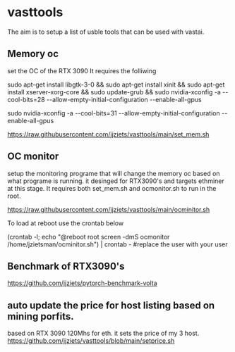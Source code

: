 # vasttools

The aim is to setup a list of usble tools that can be used with vastai.
## Memory oc

set the OC of the RTX 3090
It requires the folliwing

sudo apt-get install libgtk-3-0 && sudo apt-get install xinit && sudo apt-get install xserver-xorg-core && sudo update-grub && sudo nvidia-xconfig -a --cool-bits=28 --allow-empty-initial-configuration --enable-all-gpus

sudo nvidia-xconfig -a --cool-bits=31 --allow-empty-initial-configuration --enable-all-gpus

https://raw.githubusercontent.com/jjziets/vasttools/main/set_mem.sh


## OC monitor
setup the monitoring programe that will change the memory oc based on what programe is running. it desinged for RTX3090's and targets ethminer at this stage.
It requires both set_mem.sh and ocmonitor.sh to run in the root.

https://raw.githubusercontent.com/jjziets/vasttools/main/ocminitor.sh

To load at reboot use the crontab below

(crontab -l; echo "@reboot root screen -dmS ocmonitor /home/jzietsman/ocminitor.sh") | crontab -  #replace the user with your user

## Benchmark of RTX3090's

https://github.com/jjziets/pytorch-benchmark-volta

## auto update the price for host listing based on mining porfits.
based on RTX 3090 120Mhs for eth. it sets the price of my 3 host. 
https://github.com/jjziets/vasttools/blob/main/setprice.sh



